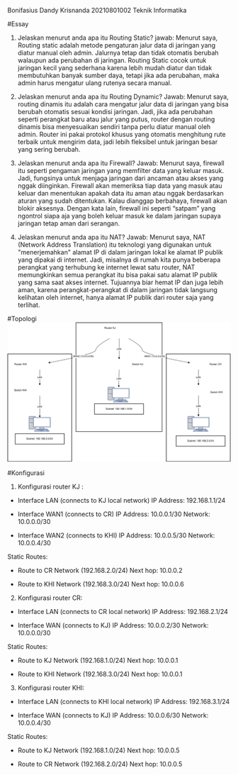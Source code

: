 Bonifasius Dandy Krisnanda
20210801002
Teknik Informatika

#Essay
1. Jelaskan menurut anda apa itu Routing Static?
jawab: 
Menurut saya, Routing static adalah metode pengaturan jalur data di jaringan yang diatur manual oleh admin. Jalurnya tetap dan tidak otomatis berubah walaupun ada perubahan di jaringan. Routing Static cocok untuk jaringan kecil yang sederhana karena lebih mudah diatur dan tidak membutuhkan banyak sumber daya, tetapi jika ada perubahan, maka admin harus mengatur ulang rutenya secara manual.

2. Jelaskan menurut anda apa itu Routing Dynamic? 
Jawab:
Menurut saya, routing dinamis itu adalah cara mengatur jalur data di jaringan yang bisa berubah otomatis sesuai kondisi jaringan. Jadi, jika ada perubahan seperti perangkat baru atau jalur yang putus, router dengan routing dinamis bisa menyesuaikan sendiri tanpa perlu diatur manual oleh admin. Router ini pakai protokol khusus yang otomatis menghitung rute terbaik untuk mengirim data, jadi lebih fleksibel untuk jaringan besar yang sering berubah.

3. Jelaskan menurut anda apa itu Firewall?
Jawab:
Menurut saya, firewall itu seperti pengaman jaringan yang memfilter data yang keluar masuk. Jadi, fungsinya untuk menjaga jaringan dari ancaman atau akses yang nggak diinginkan. Firewall akan memeriksa tiap data yang masuk atau keluar dan menentukan apakah data itu aman atau nggak berdasarkan aturan yang sudah ditentukan. Kalau dianggap berbahaya, firewall akan blokir aksesnya. Dengan kata lain, firewall ini seperti “satpam” yang ngontrol siapa aja yang boleh keluar masuk ke dalam jaringan supaya jaringan tetap aman dari serangan.

4. Jelaskan menurut anda apa itu NAT?
Jawab:
Menurut saya, NAT (Network Address Translation) itu teknologi yang digunakan untuk "menerjemahkan" alamat IP di dalam jaringan lokal ke alamat IP publik yang dipakai di internet. Jadi, misalnya di rumah kita punya beberapa perangkat yang terhubung ke internet lewat satu router, NAT memungkinkan semua perangkat itu bisa pakai satu alamat IP publik yang sama saat akses internet. Tujuannya biar hemat IP dan juga lebih aman, karena perangkat-perangkat di dalam jaringan tidak langsung kelihatan oleh internet, hanya alamat IP publik dari router saja yang terlihat.

#Topologi
![Topologi](uts_jarkom.drawio.svg)

#Konfigurasi

1. Konfigurasi router KJ :
- Interface LAN (connects to KJ local network)
  IP Address: 192.168.1.1/24

- Interface WAN1 (connects to CR)
  IP Address: 10.0.0.1/30
  Network: 10.0.0.0/30

- Interface WAN2 (connects to KHI)
  IP Address: 10.0.0.5/30
  Network: 10.0.0.4/30

Static Routes:
- Route to CR Network (192.168.2.0/24)
  Next hop: 10.0.0.2

- Route to KHI Network (192.168.3.0/24)
  Next hop: 10.0.0.6

2. Konfigurasi router CR:
- Interface LAN (connects to CR local network)
  IP Address: 192.168.2.1/24

- Interface WAN (connects to KJ)
  IP Address: 10.0.0.2/30
  Network: 10.0.0.0/30

Static Routes:
- Route to KJ Network (192.168.1.0/24)
  Next hop: 10.0.0.1

- Route to KHI Network (192.168.3.0/24)
  Next hop: 10.0.0.1

3. Konfigurasi router KHI:
- Interface LAN (connects to KHI local network)
  IP Address: 192.168.3.1/24

- Interface WAN (connects to KJ)
  IP Address: 10.0.0.6/30
  Network: 10.0.0.4/30

Static Routes:
- Route to KJ Network (192.168.1.0/24)
  Next hop: 10.0.0.5

- Route to CR Network (192.168.2.0/24)
  Next hop: 10.0.0.5


